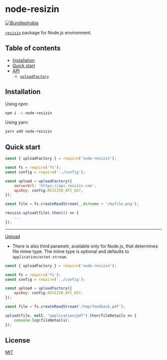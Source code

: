 # node-resizin
[![Bundlephobia](https://img.shields.io/bundlephobia/minzip/node-resizin.svg)](https://bundlephobia.com/result?p=node-resizin)

[`resizin`](https://www.npmjs.com/package/resizin) package for Node.js environment.

## Table of contents

* [Installation](#installation)
* [Quick start](#quickstart)
* [API](#api)
    * [`uploadFactory`](#uploadfactoryoptions-options-functionfile-imageid)

## Installation

Using npm:

```sh
npm i -s node-resizin
```

Using yarn:

```sh
yarn add node-resizin
```
## Quick start

```js
const { uploadFactory } = require('node-resizin');

const fs = require('fs');
const config = require('../config');

const upload = uploadFactory({
    serverUrl: 'https://api.resizin.com', 
    apiKey: config.RESIZIN_API_KEY,
});

const file = fs.createReadStream(__dirname + '/myfile.png');

resizin.upload(file).then(() => {
    ...      
});
```

---

[Upload](../../docs/Upload.md)
*  There is also third parametr, available only for Node.js, that determines file mime type. The mime type is optional and defaults to `application/octet-stream`.

```js
const { uploadFactory } = require('node-resizin');

const fs = require('fs');
const config = require('../config');

const upload = uploadFactory({
    apiKey: config.RESIZIN_API_KEY,
});

const file = fs.createReadStream('/tmp/feedback.pdf');

upload(file, null, "application/pdf").then(fileDetails => {
    console.log(fileDetails);
});
```


## License

[MIT](http://opensource.org/licenses/MIT)
